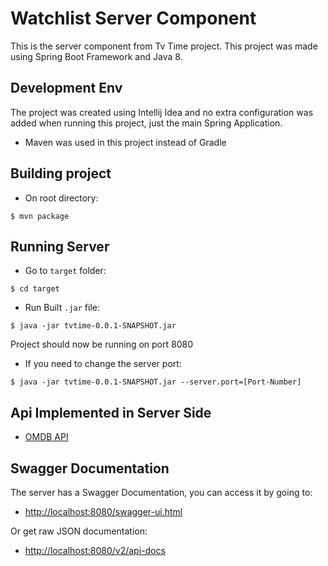 # Watchlist Server Component

This is the server component from Tv Time project. This project was made using Spring Boot Framework and Java 8.

## Development Env
The project was created using Intellij Idea and no extra configuration was added when running this project, just the main Spring Application.

* Maven was used in this project instead of Gradle

## Building project
- On root directory:
```
$ mvn package
```

## Running Server
- Go to `target` folder:
```
$ cd target
```

- Run Built `.jar` file:
```
$ java -jar tvtime-0.0.1-SNAPSHOT.jar
```

Project should now be running on port 8080

- If you need to change the server port:
```
$ java -jar tvtime-0.0.1-SNAPSHOT.jar --server.port=[Port-Number]
```

## Api Implemented in Server Side
* [OMDB API](http://www.omdbapi.com/)

## Swagger Documentation
The server has a Swagger Documentation, you can access it by going to:
- [http://localhost:8080/swagger-ui.html](http://localhost:8080/swagger-ui.html)

Or get raw JSON documentation:
- [http://localhost:8080/v2/api-docs](http://localhost:8080/v2/api-docs)